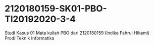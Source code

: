 # 2120180159-SK01-PBO-TI20192020-3-4
Studi Kasus 01 Mata kuliah PBO dari 2120180159 (Indika Fahrul Hikami) Prodi Teknik Informatika
